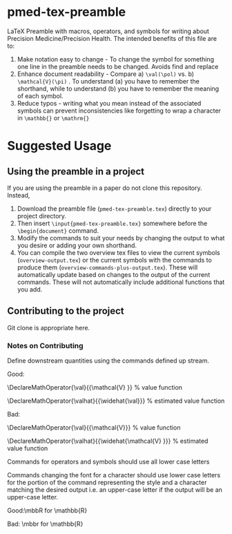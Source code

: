 # pmed-tex-preamble
LaTeX Preamble with macros, operators, and symbols for writing about Precision Medicine/Precision Health. The intended benefits of this file are to:
1. Make notation easy to change - To change the symbol for something one line in the preamble needs to be changed. Avoids find and replace  
2. Enhance document readability - Compare a) `\val(\pol)` vs. b) `\mathcal{V}(\pi)` . To understand (a) you have to remember the shorthand, while to understand (b) you have to remember the meaning of each symbol. 
3. Reduce typos - writing what you mean instead of the associated symbols can prevent inconsistencies like forgetting to wrap a character in `\mathbb{}` or `\mathrm{}`

# Suggested Usage
## Using the preamble in a project

If you are using the preamble in a paper do not clone this repository. Instead, 
1. Download the preamble file (`pmed-tex-preamble.tex`) directly to your project directory.
2. Then insert `\input{pmed-tex-preamble.tex}` somewhere before the `\begin{document}` command.
3. Modify the commands to suit your needs by changing the output to what you desire or adding your own shorthand.
4. You can compile the two overview tex files to view the current symbols (`overview-output.tex`) or the current symbols with the commands to produce them (`overview-commands-plus-output.tex`). These will automatically update based on changes to the output of the current commands. These will not automatically include additional functions that you add.

## Contributing to the project

Git clone is appropriate here. 

### Notes on Contributing

Define downstream quantities using the commands defined up stream. 

Good: 

\DeclareMathOperator{\val}{{\mathcal{V} }} % value function

\DeclareMathOperator{\valhat}{{\widehat{\val}}} % estimated value function

Bad:

\DeclareMathOperator{\val}{{\mathcal{V}}} % value function

\DeclareMathOperator{\valhat}{{\widehat{\mathcal{V} }}} % estimated value function

Commands for operators and symbols should use all lower case letters

Commands changing the font for a character should use lower case letters for the portion of the command representing the style and a character matching the desired output  i.e. an upper-case letter if the output will be an upper-case letter. 

Good:\mbbR for \mathbb{R} 

Bad: \mbbr for \mathbb{R}
